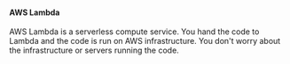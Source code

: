 #### AWS Lambda
AWS Lambda is a serverless compute service. You hand the code to Lambda and the code is run on AWS infrastructure. You don't worry about the infrastructure or servers running the code. 